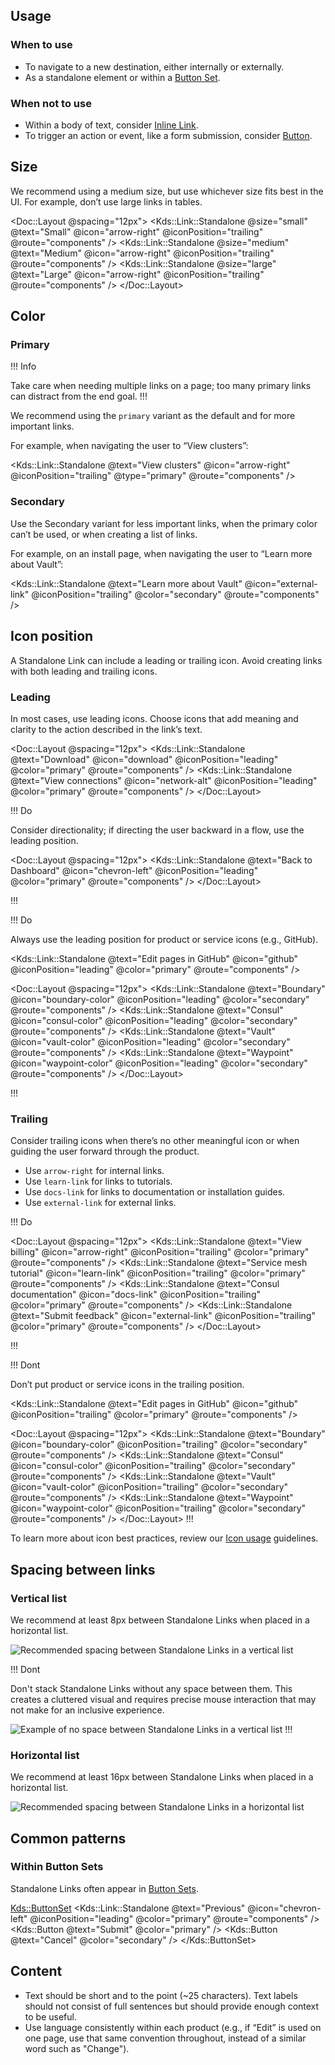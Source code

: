 ## Usage

### When to use

- To navigate to a new destination, either internally or externally.
- As a standalone element or within a [Button Set](/components/button-set).

### When not to use

- Within a body of text, consider [Inline Link](/components/link/inline).
- To trigger an action or event, like a form submission, consider [Button](/components/button).

## Size

We recommend using a medium size, but use whichever size fits best in the UI. For example, don’t use large links in tables.

<Doc::Layout @spacing="12px">
  <Kds::Link::Standalone @size="small" @text="Small" @icon="arrow-right" @iconPosition="trailing" @route="components" />
  <Kds::Link::Standalone @size="medium" @text="Medium" @icon="arrow-right" @iconPosition="trailing" @route="components" />
  <Kds::Link::Standalone @size="large" @text="Large" @icon="arrow-right" @iconPosition="trailing" @route="components" />
</Doc::Layout>

## Color

### Primary

!!! Info

Take care when needing multiple links on a page; too many primary links can distract from the end goal.
!!!

We recommend using the `primary` variant as the default and for more important links.

For example, when navigating the user to “View clusters”:

<Kds::Link::Standalone @text="View clusters" @icon="arrow-right" @iconPosition="trailing" @type="primary" @route="components" />

### Secondary

Use the Secondary variant for less important links, when the primary color can’t be used, or when creating a list of links.

For example, on an install page, when navigating the user to “Learn more about Vault”:

<Kds::Link::Standalone @text="Learn more about Vault" @icon="external-link" @iconPosition="trailing" @color="secondary" @route="components" />

## Icon position

A Standalone Link can include a leading or trailing icon. Avoid creating links with both leading and trailing icons.

### Leading

In most cases, use leading icons. Choose icons that add meaning and clarity to the action described in the link’s text.

<Doc::Layout @spacing="12px">
  <Kds::Link::Standalone @text="Download" @icon="download" @iconPosition="leading" @color="primary" @route="components" />
  <Kds::Link::Standalone @text="View connections" @icon="network-alt" @iconPosition="leading" @color="primary" @route="components" />
</Doc::Layout>

!!! Do

Consider directionality; if directing the user backward in a flow, use the leading position. 

<Doc::Layout @spacing="12px">
  <Kds::Link::Standalone @text="Back to Dashboard" @icon="chevron-left" @iconPosition="leading" @color="primary" @route="components" />
</Doc::Layout>

!!!

!!! Do

Always use the leading position for product or service icons (e.g., GitHub).

<Kds::Link::Standalone @text="Edit pages in GitHub" @icon="github" @iconPosition="leading" @color="primary" @route="components" />

<Doc::Layout @spacing="12px">
  <Kds::Link::Standalone @text="Boundary" @icon="boundary-color" @iconPosition="leading" @color="secondary" @route="components" />
  <Kds::Link::Standalone @text="Consul" @icon="consul-color" @iconPosition="leading" @color="secondary" @route="components" />
  <Kds::Link::Standalone @text="Vault" @icon="vault-color" @iconPosition="leading" @color="secondary" @route="components" />
  <Kds::Link::Standalone @text="Waypoint" @icon="waypoint-color" @iconPosition="leading" @color="secondary" @route="components" />
</Doc::Layout>

!!!

### Trailing

Consider trailing icons when there’s no other meaningful icon or when guiding the user forward through the product.

- Use `arrow-right` for internal links.
- Use `learn-link` for links to tutorials.
- Use `docs-link` for links to documentation or installation guides.
- Use `external-link` for external links.

!!! Do

<Doc::Layout @spacing="12px">
  <Kds::Link::Standalone @text="View billing" @icon="arrow-right" @iconPosition="trailing" @color="primary" @route="components" />
  <Kds::Link::Standalone @text="Service mesh tutorial" @icon="learn-link" @iconPosition="trailing" @color="primary" @route="components" />
  <Kds::Link::Standalone @text="Consul documentation" @icon="docs-link" @iconPosition="trailing" @color="primary" @route="components" />
  <Kds::Link::Standalone @text="Submit feedback" @icon="external-link" @iconPosition="trailing" @color="primary" @route="components" />
</Doc::Layout>

!!!

!!! Dont

Don’t put product or service icons in the trailing position. 

<Kds::Link::Standalone @text="Edit pages in GitHub" @icon="github" @iconPosition="trailing" @color="primary" @route="components" />

<Doc::Layout @spacing="12px">
  <Kds::Link::Standalone @text="Boundary" @icon="boundary-color" @iconPosition="trailing" @color="secondary" @route="components" />
  <Kds::Link::Standalone @text="Consul" @icon="consul-color" @iconPosition="trailing" @color="secondary" @route="components" />
  <Kds::Link::Standalone @text="Vault" @icon="vault-color" @iconPosition="trailing" @color="secondary" @route="components" />
  <Kds::Link::Standalone @text="Waypoint" @icon="waypoint-color" @iconPosition="trailing" @color="secondary" @route="components" />
</Doc::Layout>
!!!

To learn more about icon best practices, review our [Icon usage](/components/icon) guidelines.

## Spacing between links

### Vertical list

We recommend at least 8px between Standalone Links when placed in a horizontal list.

![Recommended spacing between Standalone Links in a vertical list](/assets/components/link/standalone/standalone-link-vertical-list.png)

!!! Dont

Don't stack Standalone Links without any space between them. This creates a cluttered visual and requires precise mouse interaction that may not make for an inclusive experience.

![Example of no space between Standalone Links in a vertical list](/assets/components/link/standalone/standalone-link-vertical-list-dont.png)
!!!

### Horizontal list

We recommend at least 16px between Standalone Links when placed in a horizontal list.

![Recommended spacing between Standalone Links in a horizontal list](/assets/components/link/standalone/standalone-link-horizontal-list.png)

## Common patterns

### Within Button Sets

Standalone Links often appear in [Button Sets](/components/button-set).

<Kds::ButtonSet>
  <Kds::Link::Standalone @text="Previous" @icon="chevron-left" @iconPosition="leading" @color="primary" @route="components" />
  <Kds::Button @text="Submit" @color="primary" />
  <Kds::Button @text="Cancel" @color="secondary" />
</Kds::ButtonSet>

## Content

- Text should be short and to the point (~25 characters). Text labels should not consist of full sentences but should provide enough context to be useful.
- Use language consistently within each product (e.g., if “Edit” is used on one page, use that same convention throughout, instead of a similar word such as "Change").
